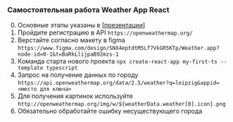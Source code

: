 ### Самостоятельная работа Weather App React

0. Основные этапы указаны в  [[презентации](Lesson14_React_Weather_App.pdf)]
1. Пройдите регистрацию в API `https://openweathermap.org/`
2. Верстайте согласно макету в figma `https://www.figma.com/design/SNX4eptdtM5Lf7VkGR5KTp/Weather.app?node-id=0-1&t=BaRkLlijpaB92mzs-1`
3. Команда старта нового проекта `npx create-react-app my-first-ts --template typescript`
4. Запрос на получение данных по городу `https://api.openweathermap.org/data/2.5/weather?q=leipzig&appid=<место для ключа>`
5. Для получения картинок используйте `http://openweathermap.org/img/w/${weatherData.weather[0].icon}.png`
6. Обязательно обработайте ошибку несуществующего города